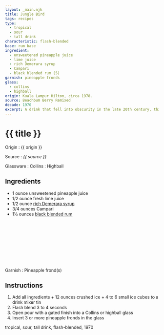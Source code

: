 ```yaml
---
layout: _main.njk
title: Jungle Bird
tags: recipes
type:
  - tropical
  - sour
  - tall drink
characteristic: flash-blended
base: rum base
ingredient:
  - unsweetened pineapple juice
  - lime juice
  - rich Demerara syrup
  - Campari
  - black blended rum (5)
garnish: pineapple fronds
glass:
  - collins
  - highball
origin: Kuala Lampur Hilton, circa 1978.
source: Beachbum Berry Remixed
decade: 1970
excerpt: A drink that fell into obscurity in the late 20th century, this circa 1978 concoction from the Kuala Lampur Hilton has regained popularity in the 21st century.
---
```


<!-- markdownlint-disable MD025 -->
# {{ title }}
<!-- markdownlint-enable MD025 -->

Origin
  : {{ origin }}

Source
  : <cite><span data-pagefind-filter="Source">{{ source }}</span></cite>

Glassware
  : <span data-pagefind-filter="Glassware">Collins</span>
  : <span data-pagefind-filter="Glassware">Highball</span>

## Ingredients

- 1 ounce unsweetened pineapple juice
- 1/2 ounce fresh lime juice
- 1/2 ounce [rich Demerara syrup](/mixes/2-1-simple-syrup)
- 3/4 ounces <span data-pagefind-filter="Ingredient">Campari</span>
- 1&frac12; ounces [black blended rum](/11-rum-black-blended/)<icon-l space="1em" class="bigger" label="(5)"><span class="with-icon"><svg class="icon"><use href="/assets/images/icons/circle-5.svg#circle-5"></use></svg></span></icon-l>

Garnish
  : <span data-pagefind-filter="Garnish">Pineapple frond(s)</span>

## Instructions

1. Add all ingredients + 12 ounces crushed ice + 4 to 6 small ice cubes to a drink mixer tin
2. Flash blend 3 to 4 seconds
3. Open pour with a gated finish into a Collins or highball glass
4. Insert 3 or more pineapple fronds in the glass

<div
  class="sr-only"
  data-cat[0]="Drink"
  data-type[0]="Tropical"
  data-type[1]="Sour"
  data-type[2]="Tall drink"
  data-char[0]="Flash-blended"
  data-base[0]="Rum/Cane spirits"
  data-ingredient[0]="Pineapple juice, unsweetened"
  data-ingredient[1]="Lime juice"
  data-ingredient[2]="Rich Demerara syrup"
  data-ingredient[3]="Campari"
  data-ingredient[4]="Black blended rum [5]"
  data-juice[0]="Pineapple juice, unsweetened"
  data-juice[1]="Lime juice"
  data-syrup[0]="Rich Demerara syrup"
  data-liquor[0]="Campari"
  data-liquor[1]="Black blended rum [5]"
  data-origin[0]="Hilton Hotel, Kuala Lampur"
  data-decade[0]="1970"
  data-pagefind-filter="
    Category[data-cat[0]],
    Type[data-type[0]],
    Type[data-type[1]],
    Type[data-type[2]],
    Characteristic[data-char[0]],
    Base[data-base[0]],
    Ingredient[data-ingredient[0]],
    Ingredient[data-ingredient[1]],
    Ingredient[data-ingredient[2]],
    Ingredient[data-ingredient[3]],
    Ingredient[data-ingredient[4]],
    Juice[data-juice[0]],
    Juice[data-juice[1]],
    Syrup[data-syrup[0]],
    Liquor[data-liquor[0]],
    Liquor[data-liquor[1]],
    Origin[data-origin[0]],
    Decade[data-decade[0]]
  "
>
</div>

<div class="keywords" aria-hidden>tropical, sour, tall drink, flash-blended, 1970</div>
